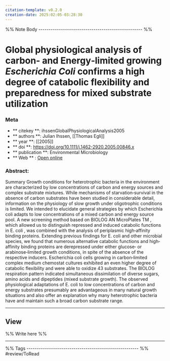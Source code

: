 ```yaml
---
citation-template: v0.2.0
creation-date: 2025:02:05-03:28:30
---
```


%% Note Body --------------------------------------------------- %%
# Global physiological analysis of carbon‐ and Energy‐limited growing <i>Escherichia Coli</i> confirms a high degree of catabolic flexibility and preparedness for mixed substrate utilization

### Meta
- ** citekey **: ihssenGlobalPhysiologicalAnalysis2005
- ** authors **: Julian Ihssen, [[Thomas Egli]]
- ** year **: [[2005]]
- ** doi **: https://doi.org/10.1111/j.1462-2920.2005.00846.x
- ** publication **: Environmental Microbiology
- ** Web ** : [Open online](https://sfamjournals.onlinelibrary.wiley.com/doi/10.1111/j.1462-2920.2005.00846.x)


### Abstract:
Summary Growth conditions for heterotrophic bacteria in the environment are characterized by low concentrations of carbon and energy sources and complex substrate mixtures. While mechanisms of starvation‐survival in the absence of carbon substrates have been studied in considerable detail, information on the physiology of slow growth under oligotrophic conditions is limited. We intended to elucidate general strategies by which Escherichia coli adapts to low concentrations of a mixed carbon and energy source pool. A new screening method based on BIOLOG AN MicroPlates TM , which allowed us to distinguish repressed and induced catabolic functions in E. coli , was combined with the analysis of periplasmic high‐affinity binding proteins. Extending previous findings for E. coli and other microbial species, we found that numerous alternative catabolic functions and high‐affinity binding proteins are derepressed under either glucose‐ or arabinose‐limited growth conditions, in spite of the absence of the respective inducers. Escherichia coli cells growing in carbon‐limited complex medium chemostat cultures exhibited an even higher degree of catabolic flexibility and were able to oxidize 43 substrates. The BIOLOG respiration pattern indicated simultaneous dissimilation of diverse sugars, amino acids and dipeptides (mixed substrate growth). The observed physiological adaptations of E. coli to low concentrations of carbon and energy substrates presumably are advantageous in many natural growth situations and also offer an explanation why many heterotrophic bacteria have and maintain such a broad carbon substrate range.

___

## View

%% Write here %%





___
%% Tags  ------------------------------------------------------- %%
#review/ToRead